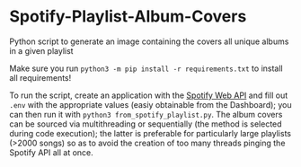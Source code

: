 # Spotify-Playlist-Album-Covers
Python script to generate an image containing the covers all unique albums in a given playlist

Make sure you run `python3 -m pip install -r requirements.txt` to install all requirements!

To run the script, create an application with the [Spotify Web API](https://developer.spotify.com/dashboard/login) and fill out `.env` with the appropriate values (easiy obtainable from the Dashboard); you can then run it with `python3 from_spotify_playlist.py`. The album covers can be sourced via multithreading or sequentially (the method is selected during code execution); the latter is preferable for particularly large playlists (>2000 songs) so as to avoid the creation of too many threads pinging the Spotify API all at once.
